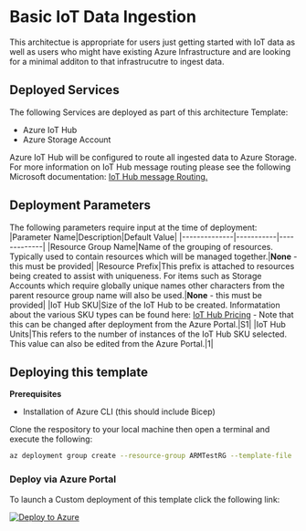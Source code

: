 # Basic IoT Data Ingestion

This architectue is appropriate for users just getting started with IoT data as well as users who might have existing Azure Infrastructure and are looking for a minimal additon to that infrastrucutre to ingest data.

## Deployed Services

The following Services are deployed as part of this architecture Template:

* Azure IoT Hub
* Azure Storage Account

Azure IoT Hub will be configured to route all ingested data to Azure Storage.  For more information on IoT Hub message routing please see the following Microsoft documentation: [IoT Hub message Routing.](https://docs.microsoft.com/en-us/azure/iot-hub/iot-hub-devguide-messages-d2c)

## Deployment Parameters

The following parameters require input at the time of deployment:
|Parameter Name|Description|Default Value|
|--------------|-----------|-------------|
|Resource Group Name|Name of the grouping of resources.  Typically used to contain resources which will be managed together.|**None** - this must be provided|
|Resource Prefix|This prefix is attached to resources being created to assist with uniqueness.  For items such as Storage Accounts which require globally unique names other characters from the parent resource group name will also be used.|**None** - this must be provided|
|IoT Hub SKU|Size of the IoT Hub to be created.  Informatation about the various SKU types can be found here:  [IoT Hub Pricing](https://azure.microsoft.com/en-us/pricing/details/iot-hub/) - Note that this can be changed after deployment from the Azure Portal.|S1|
|IoT Hub Units|This refers to the number of instances of the IoT Hub SKU selected.  This value can also be edited from the Azure Portal.|1|

## Deploying this template

**Prerequisites**
* Installation of Azure CLI (this should include Bicep)

Clone the respository to your local machine then open a terminal and execute the following:

```bash
az deployment group create --resource-group ARMTestRG --template-file ./Architecture1/main.bicep --parameters ResourcePrefix=<prefix goes here> 

```

### Deploy via Azure Portal

To launch a Custom deployment of this template click the following link:

[![Deploy to Azure](https://aka.ms/deploytoazurebutton)](https://portal.azure.com/#create/Microsoft.Template/uri/https%3A%2F%2Fraw.githubusercontent.com%2FSandlerdev%2FARMTemplates%2Fmaster%2FArchitecture1%2Fmain.json%3Ftoken%3DGHSAT0AAAAAABRQQN27KUPO4Z27WJQTL6YWYR45VEA)
